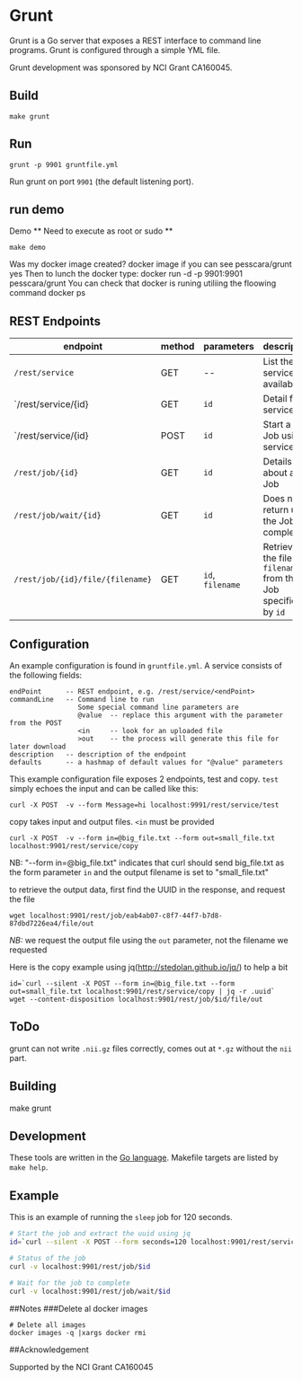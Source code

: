 # Grunt

Grunt is a Go server that exposes a REST interface to command line programs.  Grunt is configured through a simple YML file.

Grunt development was sponsored by NCI Grant CA160045.

## Build

`make grunt`

## Run

`grunt -p 9901 gruntfile.yml`

Run grunt on port `9901` (the default listening port).

## run demo

Demo
** Need to execute as root or sudo **

    make demo
Was my docker image created?
    docker image
if you can see pesscara/grunt yes
Then to lunch the docker type:
    docker run -d -p 9901:9901 pesscara/grunt
You can check that docker is runing utiliing the floowing command
    docker ps 


## REST Endpoints

| endpoint                        | method | parameters       | description                                                 |
|---------------------------------|--------|------------------|-------------------------------------------------------------|
| `/rest/service`                 | GET    | --               | List the services available                                 |
| `/rest/service/{id}             | GET    | `id`             | Detail for service `id`                                     |
| `/rest/service/{id}             | POST   | `id`             | Start a new Job using service `id`                          |
| `/rest/job/{id}`                | GET    | `id`             | Details about a Job                                         |
| `/rest/job/wait/{id}`           | GET    | `id`             | Does not return until the Job completes                     |
| `/rest/job/{id}/file/{filename}` | GET    | `id`, `filename` | Retrieve the file `filename` from the Job specified by `id` |

## Configuration

An example configuration is found in `gruntfile.yml`. A service consists of the following fields:

```
endPoint      -- REST endpoint, e.g. /rest/service/<endPoint>
commandLine   -- Command line to run
                 Some special command line parameters are
                 @value  -- replace this argument with the parameter from the POST
                 <in     -- look for an uploaded file
                 >out    -- the process will generate this file for later download
description   -- description of the endpoint
defaults      -- a hashmap of default values for "@value" parameters
```

This example configuration file exposes 2 endpoints, test and copy. `test` simply echoes the input and can be called like this:

```
curl -X POST  -v --form Message=hi localhost:9991/rest/service/test
```

copy takes input and output files.  `<in` must be provided

```
curl -X POST  -v --form in=@big_file.txt --form out=small_file.txt localhost:9901/rest/service/copy
```

NB: "--form in=@big_file.txt" indicates that curl should send big_file.txt as the form parameter `in`
and the output filename is set to "small_file.txt"

to retrieve the output data, first find the UUID in the response, and request the file

```
wget localhost:9901/rest/job/eab4ab07-c8f7-44f7-b7d8-87dbd7226ea4/file/out
```

*NB:* we request the output file using the `out` parameter, not the filename we requested

Here is the copy example using jq(http://stedolan.github.io/jq/) to help a bit

```
id=`curl --silent -X POST --form in=@big_file.txt --form out=small_file.txt localhost:9901/rest/service/copy | jq -r .uuid`
wget --content-disposition localhost:9901/rest/job/$id/file/out
```


## ToDo

grunt can not write `.nii.gz` files correctly, comes out at `*.gz` without the `nii` part.

## Building

make grunt


## Development

These tools are written in the [Go language](https://golang.org/).  Makefile targets are listed by `make help`.

## Example

This is an example of running the `sleep` job for 120 seconds.

```bash
# Start the job and extract the uuid using jq
id=`curl --silent -X POST --form seconds=120 localhost:9901/rest/service/sleep | jq -r .uuid`

# Status of the job
curl -v localhost:9901/rest/job/$id

# Wait for the job to complete
curl -v localhost:9901/rest/job/wait/$id
```

##Notes 
###Delete al docker images

    # Delete all images
    docker images -q |xargs docker rmi

##Acknowledgement 

Supported by the NCI Grant CA160045
